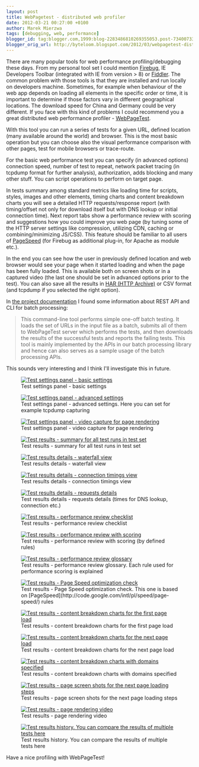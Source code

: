 ```yaml
---
layout: post
title: WebPagetest - distributed web profiler
date: 2012-03-21 00:27:00 +0100
author: Marek Mierzwa
tags: [debugging, web, performance]
blogger_id: tag:blogger.com,1999:blog-2283486810269355053.post-7340073300836604285
blogger_orig_url: http://byteloom.blogspot.com/2012/03/webpagetest-distributed-web-profiler.html
---
```


There are many popular tools for web performance profiling/debugging these days. From my personal tool set I could mention [Firebug](http://getfirebug.com/), IE Developers Toolbar (integrated with IE from version > 8) or [Fiddler](http://www.fiddler2.com/fiddler2/). The common problem with those tools is that they are installed and run locally on developers machine. Sometimes, for example when behaviour of the web app depends on loading all elements in the specific order or time, it is important to determine if those factors vary in different geographical locations. The download speed for China and Germany could be very different. If you face with this kind of problems I could recommend you a great distributed web performance profiler - [WebPageTest](http://www.webpagetest.org/).  
<!-- more -->

With this tool you can run a series of tests for a given URL, defined location (many available around the world) and browser. This is the most basic operation but you can choose also the visual performance comparison with other pages, test for mobile browsers or trace-route.  

For the basic web performance test you can specify (in advanced options) connection speed, number of test to repeat, network packet tracing (in tcpdump format for further analysis), authorization, adds blocking and many other stuff. You can script operations to perform on target page.  

In tests summary among standard metrics like loading time for scripts, styles, images and other elements, timing charts and content breakdown charts you will see a detailed HTTP requests/response report (with timing/offset not only for download itself but with DNS lookup or initial connection time). Next report tabs show a performance review with scoring and suggestions how you could improve you web page (by tuning some of the HTTP server settings like compression, utilizing CDN, caching or combining/minimizing JS/CSS). This feature should be familiar to all users of [PageSpeed](http://code.google.com/intl/pl/speed/page-speed/) (for Firebug as additional plug-in, for Apache as module etc.).  

In the end you can see how the user in previously defined location and web browser would see your page when it started loading and when the page has been fully loaded. This is available both on screen shots or in a captured video (the last one should be set in advanced options prior to the test). You can also save all the results in [HAR (HTTP Archive)](http://www.softwareishard.com/blog/har-12-spec/) or CSV format (and tcpdump if you selected the right option).  

In [the project documentation](https://sites.google.com/a/webpagetest.org/docs/advanced-features) I found some information about REST API and CLI for batch processing:  

> This command-line tool performs simple one-off batch testing. It loads the set of URLs in the input file as a batch, submits all of them to WebPageTest server which performs the tests, and then downloads the results of the successful tests and reports the failing tests. This tool is mainly implemented by the APIs in our batch processing library and hence can also serves as a sample usage of the batch processing APIs.

This sounds very interesting and I think I'll investigate this in future.  

<figure class="half center">
  <a href="/images/2012/03/main_advanced_1.png" class="image-popup">
	 <img src="/images/2012/03/main_advanced_1.png" alt="Test settings panel - basic settings">
   </a>
	<figcaption>Test settings panel - basic settings</figcaption>
</figure>

<figure class="half center">
  <a href="/images/2012/03/main_advanced_2.png" class="image-popup">
	 <img src="/images/2012/03/main_advanced_2.png" alt="Test settings panel - advanced settings">
   </a>
	<figcaption>Test settings panel - advanced settings. Here you can set for example tcpdump capturing</figcaption>
</figure>

<figure class="half center">
  <a href="/images/2012/03/main_advanced_3.png" class="image-popup">
	 <img src="/images/2012/03/main_advanced_3.png" alt="Test settings panel - video capture for page rendering">
   </a>
	<figcaption>Test settings panel - video capture for page rendering</figcaption>
</figure>

<figure class="half center">
  <a href="/images/2012/03/result_overview.png" class="image-popup">
	 <img src="/images/2012/03/result_overview.png" alt="Test results - summary for all test runs in test set">
   </a>
	<figcaption>Test results - summary for all test runs in test set</figcaption>
</figure>

<figure class="half center">
  <a href="/images/2012/03/result_details_1.png" class="image-popup">
	 <img src="/images/2012/03/result_details_1.png" alt="Test results details - waterfall view">
   </a>
	<figcaption>Test results details - waterfall view</figcaption>
</figure>

<figure class="half center">
  <a href="/images/2012/03/result_details_2.png" class="image-popup">
	 <img src="/images/2012/03/result_details_2.png" alt="Test results details - connection timings view">
   </a>
	<figcaption>Test results details - connection timings view</figcaption>
</figure>

<figure class="half center">
  <a href="/images/2012/03/result_details_3.png" class="image-popup">
	 <img src="/images/2012/03/result_details_3.png" alt="Test results details - requests details">
   </a>
	<figcaption>Test results details - requests details (times for DNS lookup, connection etc.)</figcaption>
</figure>

<figure class="half center">
  <a href="/images/2012/03/result_performance_review_1.png" class="image-popup">
	 <img src="/images/2012/03/result_performance_review_1.png" alt="Test results - performance review checklist">
   </a>
	<figcaption>Test results - performance review checklist</figcaption>
</figure>

<figure class="half center">
  <a href="/images/2012/03/result_performance_review_2.png" class="image-popup">
	 <img src="/images/2012/03/result_performance_review_2.png" alt="Test results - performance review with scoring">
   </a>
	<figcaption>Test results - performance review with scoring (by defined rules)</figcaption>
</figure>

<figure class="half center">
  <a href="/images/2012/03/result_performance_review_3.png" class="image-popup">
	 <img src="/images/2012/03/result_performance_review_3.png" alt="Test results - performance review glossary">
   </a>
	<figcaption>Test results - performance review glossary. Each rule used for performance scoring is explained</figcaption>
</figure>

<figure class="half center">
  <a href="/images/2012/03/result_pagespeed.png" class="image-popup">
	 <img src="/images/2012/03/result_pagespeed.png" alt="Test results - Page Speed optimization check">
   </a>
	<figcaption>Test results - Page Speed optimization check. This one is based on [PageSpeed](http://code.google.com/intl/pl/speed/page-speed/) rules</figcaption>
</figure>

<figure class="half center">
  <a href="/images/2012/03/result_content_breakdown_1.png" class="image-popup">
	 <img src="/images/2012/03/result_content_breakdown_1.png" alt="Test results - content breakdown charts for the first page load">
   </a>
	<figcaption>Test results - content breakdown charts for the first page load</figcaption>
</figure>

<figure class="half center">
  <a href="/images/2012/03/result_content_breakdown_2.png" class="image-popup">
	 <img src="/images/2012/03/result_content_breakdown_2.png" alt="Test results - content breakdown charts for the next page load">
   </a>
	<figcaption>Test results - content breakdown charts for the next page load</figcaption>
</figure>

<figure class="half center">
  <a href="/images/2012/03/result_content_breakdown_by_domain.png" class="image-popup">
	 <img src="/images/2012/03/result_content_breakdown_by_domain.png" alt="Test results - content breakdown charts with domains specified">
   </a>
	<figcaption>Test results - content breakdown charts with domains specified</figcaption>
</figure>

<figure class="half center">
  <a href="/images/2012/03/result_screenshots.png" class="image-popup">
	 <img src="/images/2012/03/result_screenshots.png" alt="Test results - page screen shots for the next page loading steps">
   </a>
	<figcaption>Test results - page screen shots for the next page loading steps</figcaption>
</figure>

<figure class="half center">
  <a href="/images/2012/03/result_grabvideo.png" class="image-popup">
	 <img src="/images/2012/03/result_grabvideo.png" alt="Test results - page rendering video">
   </a>
	<figcaption>Test results - page rendering video</figcaption>
</figure>

<figure class="half center">
  <a href="/images/2012/03/test_history.png" class="image-popup">
	 <img src="/images/2012/03/test_history.png" alt="Test results history. You can compare the results of multiple tests here">
   </a>
	<figcaption>Test results history. You can compare the results of multiple tests here</figcaption>
</figure>

Have a nice profiling with WebPageTest!
